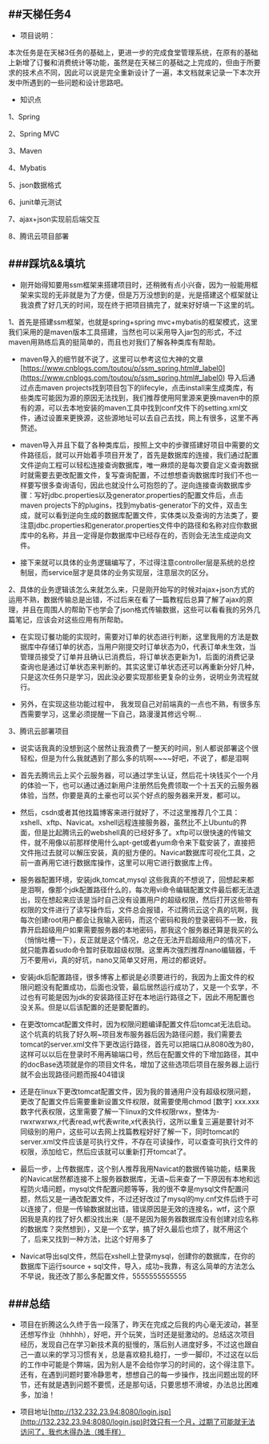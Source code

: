  ##天梯任务4
---
- 项目说明：

本次任务是在天梯3任务的基础上，更进一步的完成食堂管理系统，在原有的基础上新增了订餐和消费统计等功能，虽然是在天梯三的基础之上完成的，但由于所要求的技术点不同，因此可以说是完全重新设计了一遍，本文档就来记录一下本次开发中所遇到的一些问题和设计思路吧。

- 知识点

1、Spring

2、Spring MVC

3、Maven

4、Mybatis

5、json数据格式

6、junit单元测试

7、ajax+json实现前后端交互

8、腾讯云项目部署

 ###踩坑&&填坑
 ---
- 刚开始得知要用ssm框架来搭建项目时，还稍微有点小兴奋，因为一般能用框架来实现的无非就是为了方便，但是万万没想到的是，光是搭建这个框架就让我浪费了好几天的时间，现在终于把项目搞完了，就来好好填一下这里的坑。

1、首先是搭建ssm框架，也就是spring+spring mvc+mybatis的框架模式，这里我们采用的是maven版本工具搭建，当然也可以采用导入jar包的形式，不过maven用熟练后真的挺简单的，而且也对我们了解各种类库有帮助。

- maven导入的细节就不说了，这里可以参考这位大神的文章 [https://www.cnblogs.com/toutou/p/ssm_spring.html#_label0](https://www.cnblogs.com/toutou/p/ssm_spring.html#_label0) 导入后通过点击maven projects找到项目包下的lifecyle，点击install来生成类库，有些类库可能因为源的原因无法找到，我们推荐使用阿里源来更换maven中的原有的源，可以去本地安装的maven工具中找到conf文件下的setting.xml文件，通过设置<mirror>来更换源，这些源地址可以去自己去找，网上有很多，这里不再赘述。

- maven导入并且下载了各种类库后，按照上文中的步骤搭建好项目中需要的文件路径后，就可以开始着手项目开发了，首先是数据库的连接，我们通过配置文件逆向工程可以轻松连接查询数据库，唯一麻烦的是每次要自定义查询数据时就需要去更改配置文件，复写查询配置，不过想想查询数据库时我们不也一样要写很多查询语句，因此也就没什么可抱怨的了。逆向连接查询数据库步骤：写好jdbc.properties以及generator.properties的配置文件后，点击maven projects下的plugins，找到mybatis-generator下的文件，双击生成，就可以看到逆向生成的数据库配置文件，实体类以及查询的方法类了，要注意jdbc.properties和generator.properties文件中的路径和名称对应你数据库中的名称，并且一定得是你数据库中已经存在的，否则会无法生成逆向文件。

- 接下来就可以具体的业务逻辑编写了，不过得注意controller层是系统的总控制层，而service层才是具体的业务实现层，注意层次的区分。

2、具体的业务逻辑该怎么来就怎么来，只是刚开始写的时候对ajax+json方式的运用不熟，数据传输总是出错，不过后来在看了一篇教程后总算了解了ajax的原理，并且在周围人的帮助下也学会了json格式传输数据，这些可以看看我的另外几篇笔记，应该会对这些应用有所帮助。

- 在实现订餐功能的实现时，需要对订单的状态进行判断，这里我用的方法是数据库中存储订单的状态，当用户刚提交时订单状态为0，代表订单未生效，当管理员接受了订单并且确认已消费后，将订单状态更新为1，后面的消费记录查询也是通过订单状态来判断的。其实这里订单状态还可以再重新分好几种，只是这次任务只是学习，因此没必要实现那些更复杂的业务，说明业务流程就行。

- 另外，在实现这些功能过程中， 我发现自己对前端真的一点也不熟，有很多东西需要学习，这里必须提醒一下自己，路漫漫其修远兮啊...

3、腾讯云部署项目

- 说实话我真的没想到这个居然让我浪费了一整天的时间，别人都说部署这个很轻松，但是为什么我就遇到了那么多的坑啊~~~~好吧，不说了，都是泪啊

- 首先去腾讯云上买个云服务器，可以通过学生认证，然后花十块钱买个一个月的体验一下，也可以通过通过新用户注册然后免费领取一个十五天的云服务器体验，当然，你要是真的土豪也可以买个好点的服务器来开发，都可以。

- 然后，csdn或者其他找篇博客来进行就好了，不过这里推荐几个工具：xshell、xftp、Navicat。xshell远程连接服务器，虽然比不上Ubuntu的界面，但是比起腾讯云的webshell真的已经好多了。xftp可以很快速的传输文件，就不用像以前那样使用什么apt-get或者yum命令来下载安装了，直接把文件拖过去就可以解压安装，真的挺方便的。Navicat数据库可视化工具，之前一直再用它进行数据库操作，这里可以用它进行数据库上传。


- 服务器配置环境，安装jdk,tomcat,mysql 这些我真的不想说了，回想起来都是泪啊，像那个jdk配置路径什么的，每次用vi命令编辑配置文件最后都无法退出，现在想起来应该是当时自己没有设置用户的超级权限，然后打开这些带有权限的文件进行了读写操作后，文件总会报错，不过腾讯云这个真的坑啊，我每次创建root用户都会让我输入密码，而这个密码和我的登录密码不一致，我靠开启超级用户如果需要服务器的本地密码，那我这个服务器还算是我买的么（悄悄吐槽一下），反正就是这个情况，总之在无法开启超级用户的情况下，就只能靠着sudo命令暂时获取超级权限。这里再次强烈推荐nano编辑器，千万不要用vi，真的好坑，nano又简单又好用，用过的都说好。

- 安装jdk后配置路径，很多博客上都说是必须要进行的，我因为上面文件的权限问题没有配置成功，后面也没管，最后居然运行成功了，又是一个玄学，不过也有可能是因为jdk的安装路径正好在本地运行路径之下，因此不用配置也没关系。但是以后该配置的还是要配置的。

- 在更改tomcat配置文件时，因为权限问题编译配置文件后tomcat无法启动。这个坑真的坑我了好久啊~项目发布服务器后因为路径问题，我们需要去tomcat的server.xml文件下更改运行路径，首先可以把端口从8080改为80，这样可以以后在登录时不用再输端口号，然后在配置文件的<host>下增加<context>路径，其中的docBase选项就是你的项目文件名，增加了这些选项后项目在服务器上运行就不会出现路径问题而报404错误

- 还是在linux下更改tomcat配置文件，因为我的普通用户没有超级权限问题，更改了配置文件后需要重新设置文件权限，就需要使用chmod [数字] xxx.xxx 数字代表权限，这里需要了解一下linux的文件权限rwx，整体为-rwxrwxrwx,r代表read,w代表write,x代表执行，这所以重复三遍是要针对不同级别的用户，这些可以去网上找篇教程好好了解一下，同时tomcat的server.xml文件应该是可执行文件，不存在可读操作，可以查查可执行文件的权限，添加给它，然后应该就可以重新打开tomcat了。

- 最后一步，上传数据库，这个别人推荐我用Navicat的数据传输功能，结果我的Navicat居然都连接不上服务器数据库，无语~后来查了一下原因有本地和远程防火墙问题，mysql文件配置问题等等，我的很不幸是mysql文件配置问题，然后又是一通改配置文件，不过还好改过了mysql的my.cnf文件后终于可以连接了，但是一传输数据就出错，错误原因是无效的连接名，wtf，这个原因我是真的找了好久都没找出来（是不是因为服务器数据库没有创建对应名称的数据库？突然想到），又是一个玄学，搞了好久最后也烦了，就不用这个了，后来又找到一种方法，比这个好用多了

- Navicat导出sql文件，然后在xshell上登录mysql，创建你的数据库，在你的数据库下运行source + sql文件，导入，成功~我靠，有这么简单的方法怎么不早说，我还改了那么多配置文件，5555555555555


 ###总结
 ---

- 项目在折腾这么久终于告一段落了，昨天在完成之后我的内心毫无波动，甚至还想写作业（hhhhh），好吧，开个玩笑，当时还是挺激动的。总结这次项目经历，发现自己在学习新技术真的挺慢的，落后别人进度好多，不过这也跟自己一直以来的学习习惯有关，总是喜欢稳扎稳打，一步一脚印，不过这在以后的工作中可能是个弊端，因为别人是不会给你学习的时间的，这个得注意下。还有，在遇到问题时要冷静思考，想想自己的每一步操作，找出问题出现的环节，还有就是遇到问题不要慌，还是那句话，只要思想不滑坡，办法总比困难多，加油！

- 项目地址[http://132.232.23.94:8080/login.jsp](http://132.232.23.94:8080/login.jsp)时效只有一个月，过期了可能就无法访问了，我也木得办法（摊手样）
